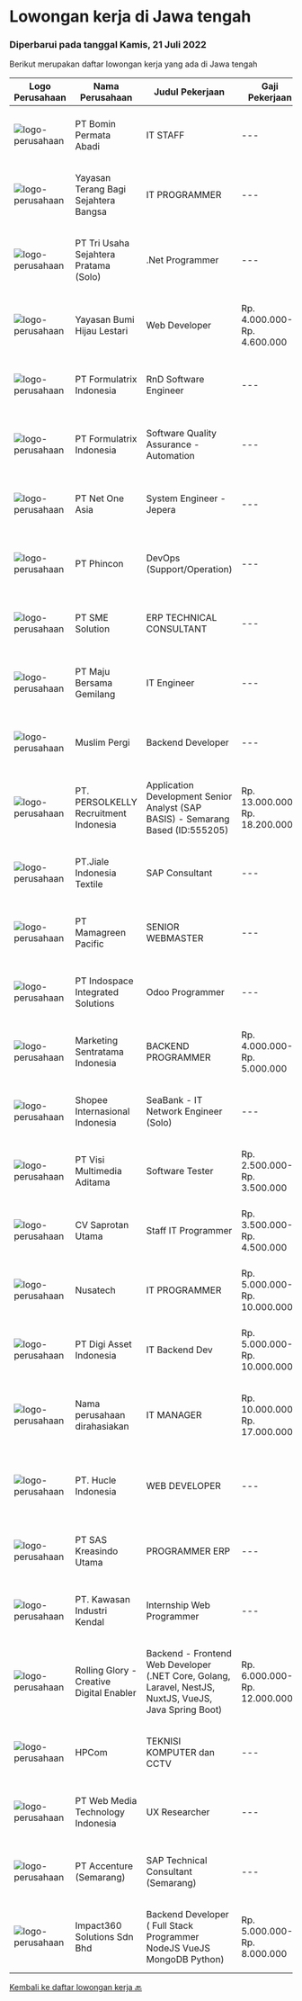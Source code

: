 
  # Lowongan kerja di Jawa tengah

  ### Diperbarui pada tanggal Kamis, 21 Juli 2022

  Berikut merupakan daftar lowongan kerja yang ada di Jawa tengah

  |Logo Perusahaan | Nama Perusahaan | Judul Pekerjaan | Gaji Pekerjaan | Lokasi | Deskripsi | Tanggal diunggah | Pranala |
  | -------------- | --------------- | --------------- | --------- | --------- | -------------- | ------- | ----------- |
  |![logo-perusahaan](https://image-service-cdn.seek.com.au/4ea650f63609f3e6a844c2b50991ba74dbe5a166/ee4dce1061f3f616224767ad58cb2fc751b8d2dc)|PT Bomin Permata Abadi|IT STAFF|---|Jepara|Memastikan komputer yang dipakai user bisa berjalan dengan baik Memastikan bahwa komputer dapat terhubung ke jaringan dan dapat digunakan dengan baik...|Rabu, 20 Juli 2022|https://www.jobstreet.co.id/id/job/it-staff-3963062?token=0~04572d95-9d49-4392-8115-2840578fa1ba&sectionRank=1&jobId=jobstreet-id-job-3963062|
|![logo-perusahaan](https://image-service-cdn.seek.com.au/ba07e49f2bb977761ae596a37b5eb8b0dcc4f3ef/ee4dce1061f3f616224767ad58cb2fc751b8d2dc)|Yayasan Terang Bagi Sejahtera Bangsa|IT PROGRAMMER|---|Semarang|Kualifikasi  Umur maksimal 35 tahun Gelar Sarjana (S1) Jurusan Teknologi Informatika, dengan minimal IPK 3.00 Pengalaman Minimal 5 Tahun Memproduksi...|Selasa, 19 Juli 2022|https://www.jobstreet.co.id/id/job/it-programmer-3942288?token=0~04572d95-9d49-4392-8115-2840578fa1ba&sectionRank=2&jobId=jobstreet-id-job-3942288|
|![logo-perusahaan](https://image-service-cdn.seek.com.au/21d665aad8dbec022b0e9993082c6cf505dbe23c/ee4dce1061f3f616224767ad58cb2fc751b8d2dc)|PT Tri Usaha Sejahtera Pratama (Solo)|.Net Programmer|---|Jawa Tengah|Kulifikasi Pekerjaan Dapat menggunakan program Net #C/vb.net, Crystal Report(Database) SQL Server, MySQL, PostgreSQL net/Visual Basic, Java Script...|Rabu, 20 Juli 2022|https://www.jobstreet.co.id/id/job/.net-programmer-3963143?token=0~04572d95-9d49-4392-8115-2840578fa1ba&sectionRank=3&jobId=jobstreet-id-job-3963143|
|![logo-perusahaan](https://image-service-cdn.seek.com.au/f6a80fac749c53e9f6544f4fef51c3ef1b5731f2/ee4dce1061f3f616224767ad58cb2fc751b8d2dc)|Yayasan Bumi Hijau Lestari|Web Developer|Rp. 4.000.000-Rp. 4.600.000|Semarang|We are an environmental-community development non-profit foundation with local Indonesian field operations and an international fund-raising market....|Selasa, 19 Juli 2022|https://www.jobstreet.co.id/id/job/web-developer-3943630?token=0~04572d95-9d49-4392-8115-2840578fa1ba&sectionRank=4&jobId=jobstreet-id-job-3943630|
|![logo-perusahaan](https://image-service-cdn.seek.com.au/3fe11e0a9e6ce117e7b36170e1750cf68c13eaba/ee4dce1061f3f616224767ad58cb2fc751b8d2dc)|PT Formulatrix Indonesia|RnD Software Engineer|---|Bandung|Responsibilities:  Design, develop, and improve robotic systems software from the ground up. Use research and development skills to create prototypes...|Rabu, 20 Juli 2022|https://www.jobstreet.co.id/id/job/rnd-software-engineer-3951024?token=0~04572d95-9d49-4392-8115-2840578fa1ba&sectionRank=5&jobId=jobstreet-id-job-3951024|
|![logo-perusahaan](https://image-service-cdn.seek.com.au/3fe11e0a9e6ce117e7b36170e1750cf68c13eaba/ee4dce1061f3f616224767ad58cb2fc751b8d2dc)|PT Formulatrix Indonesia|Software Quality Assurance - Automation|---|Salatiga|Job Description: Writing, designing, and executing automated tests by creating scripts that run testing functions automatically. Maximizing test...|Rabu, 20 Juli 2022|https://www.jobstreet.co.id/id/job/software-quality-assurance-automation-3963232?token=0~04572d95-9d49-4392-8115-2840578fa1ba&sectionRank=6&jobId=jobstreet-id-job-3963232|
|![logo-perusahaan](https://image-service-cdn.seek.com.au/ba574a4b620831063176b405cfe0e755a918479d/ee4dce1061f3f616224767ad58cb2fc751b8d2dc)|PT Net One Asia|System Engineer - Jepera|---|Jepara|Involved in planning and operational infrastructure including planning and execution to ensure the device is functioning properly.Networking (Cisco...|Rabu, 20 Juli 2022|https://www.jobstreet.co.id/id/job/system-engineer-jepera-3964017?token=0~04572d95-9d49-4392-8115-2840578fa1ba&sectionRank=7&jobId=jobstreet-id-job-3964017|
|![logo-perusahaan](https://image-service-cdn.seek.com.au/13c7c79ce8e6e7a5b3609e4e6d0ee4622834fcb3/ee4dce1061f3f616224767ad58cb2fc751b8d2dc)|PT Phincon|DevOps (Support/Operation)|---|Jakarta Selatan|Requirements : Must have experience Docker, Kubernetes, Linux Must have experience CI/CD Must have knowledge of using Grafana, Splunk, New Relic Must...|Selasa, 19 Juli 2022|https://www.jobstreet.co.id/id/job/devops-support-operation-3962128?token=0~04572d95-9d49-4392-8115-2840578fa1ba&sectionRank=8&jobId=jobstreet-id-job-3962128|
|![logo-perusahaan](https://image-service-cdn.seek.com.au/f0cc6ba1828627c44076452213cbe473e760a860/ee4dce1061f3f616224767ad58cb2fc751b8d2dc)|PT SME Solution|ERP TECHNICAL CONSULTANT|---|Surabaya|REQUIREMENT : Will be based in Semarang (SMG), or Surabaya (SBY) Bachelor Degree (S1) from reputable university majoring in: Informatics Engineering /...|Minggu, 17 Juli 2022|https://www.jobstreet.co.id/id/job/erp-technical-consultant-3950012?token=0~04572d95-9d49-4392-8115-2840578fa1ba&sectionRank=9&jobId=jobstreet-id-job-3950012|
|![logo-perusahaan](https://image-service-cdn.seek.com.au/c5cc250cdcaabdaa9c7164514026bef907d15fe8/ee4dce1061f3f616224767ad58cb2fc751b8d2dc)|PT Maju Bersama Gemilang|IT Engineer|---|Jawa Tengah|Job Description:a. Hardware Engineer Responsible for the company's internal computer room construction, management and maintenance, to ensure the...|Jumat, 15 Juli 2022|https://www.jobstreet.co.id/id/job/it-engineer-3946017?token=0~04572d95-9d49-4392-8115-2840578fa1ba&sectionRank=10&jobId=jobstreet-id-job-3946017|
|![logo-perusahaan](https://i.ibb.co/sqvTCh9/112815900-stock-vector-no-image-available-icon-flat-vector.webp)|Muslim Pergi|Backend Developer|---|Surakarta|Kualifikasi Pekerjaan Usia dibawah 30 tahun Menguasai salah satu bahasa pemograman (Ruby, PHP, Phyton) Menguasai terhadap framework Ruby On Rails...|Rabu, 20 Juli 2022|https://www.jobstreet.co.id/id/job/backend-developer-3963550?token=0~04572d95-9d49-4392-8115-2840578fa1ba&sectionRank=11&jobId=jobstreet-id-job-3963550|
|![logo-perusahaan](https://image-service-cdn.seek.com.au/a778cc2d537d275f0abc3d64068f14c4c640057e/ee4dce1061f3f616224767ad58cb2fc751b8d2dc)|PT. PERSOLKELLY Recruitment Indonesia|Application Development Senior Analyst (SAP BASIS) - Semarang Based (ID:555205)|Rp. 13.000.000-Rp. 18.200.000|Semarang|Planning, creating, keeping track of, and overseeing all development tasks Work together with the functional team and business users to implement the...|Selasa, 19 Juli 2022|https://www.jobstreet.co.id/id/job/application-development-senior-analyst-sap-basis-semarang-based-id%3A555205-3962799?token=0~04572d95-9d49-4392-8115-2840578fa1ba&sectionRank=12&jobId=jobstreet-id-job-3962799|
|![logo-perusahaan](https://image-service-cdn.seek.com.au/60bb4465d290e10326ac9562849d679ccedf795b/ee4dce1061f3f616224767ad58cb2fc751b8d2dc)|PT.Jiale Indonesia Textile|SAP Consultant|---|Jepara|Key responsibilities Ensure efficient operation in terms of availability, security and performance Perform non ‘time-critical’ application support...|Minggu, 17 Juli 2022|https://www.jobstreet.co.id/id/job/sap-consultant-3941942?token=0~04572d95-9d49-4392-8115-2840578fa1ba&sectionRank=13&jobId=jobstreet-id-job-3941942|
|![logo-perusahaan](https://image-service-cdn.seek.com.au/6afa18d8b0ebfc7ad5cab207e8fee2e384751176/ee4dce1061f3f616224767ad58cb2fc751b8d2dc)|PT Mamagreen Pacific|SENIOR WEBMASTER|---|Semarang|Mamagreen urgently needs a talented person for the position of "SENIOR WEBMASTER"We are a leading International Outdoor Design Brand, with a...|Jumat, 15 Juli 2022|https://www.jobstreet.co.id/id/job/senior-webmaster-3939517?token=0~04572d95-9d49-4392-8115-2840578fa1ba&sectionRank=14&jobId=jobstreet-id-job-3939517|
|![logo-perusahaan](https://image-service-cdn.seek.com.au/3c2f73039ca3b1361f279cdb0b48de8667835b14/ee4dce1061f3f616224767ad58cb2fc751b8d2dc)|PT Indospace Integrated Solutions|Odoo Programmer|---|Semarang|We are looking for a motivated Odoo Developer to come to join our fast-paced, fun, and rewarding agile team of professionals.If you are passionate...|Sabtu, 16 Juli 2022|https://www.jobstreet.co.id/id/job/odoo-programmer-3948282?token=0~04572d95-9d49-4392-8115-2840578fa1ba&sectionRank=15&jobId=jobstreet-id-job-3948282|
|![logo-perusahaan](https://image-service-cdn.seek.com.au/df8039bdc98917fb7712288b57655fbe0e837ec5/ee4dce1061f3f616224767ad58cb2fc751b8d2dc)|Marketing Sentratama Indonesia|BACKEND PROGRAMMER|Rp. 4.000.000-Rp. 5.000.000|Jawa Tengah|BACKEND PROGRAMMER Deskripsi Pekerjaan :  •         Mengembangkan aplikasi back end atau front end Web / Mobile.•         Melakukan troubleshoot jika...|Kamis, 14 Juli 2022|https://www.jobstreet.co.id/id/job/backend-programmer-3938318?token=0~04572d95-9d49-4392-8115-2840578fa1ba&sectionRank=16&jobId=jobstreet-id-job-3938318|
|![logo-perusahaan](https://image-service-cdn.seek.com.au/fdd388d7c0660b20f42d51ac7a110a26e88e3d6c/ee4dce1061f3f616224767ad58cb2fc751b8d2dc)|Shopee Internasional Indonesia|SeaBank - IT Network Engineer (Solo)|---|Jawa Tengah|Job Description: Analyze requirements and perform network and system solutions, planning, installation, and setup of network and system architecture....|Selasa, 12 Juli 2022|https://www.jobstreet.co.id/id/job/seabank-it-network-engineer-solo-3952635?token=0~04572d95-9d49-4392-8115-2840578fa1ba&sectionRank=17&jobId=jobstreet-id-job-3952635|
|![logo-perusahaan](https://image-service-cdn.seek.com.au/b8528c389ba1b59ec14f571684d5a518b5b2a7b1/ee4dce1061f3f616224767ad58cb2fc751b8d2dc)|PT Visi Multimedia Aditama|Software Tester|Rp. 2.500.000-Rp. 3.500.000|Jawa Tengah|Responsibilities: Use and test software to identify and eliminate bugs in applications. Performe specific tests, examines all aspects of a product...|Jumat, 15 Juli 2022|https://www.jobstreet.co.id/id/job/software-tester-3958717?token=0~04572d95-9d49-4392-8115-2840578fa1ba&sectionRank=18&jobId=jobstreet-id-job-3958717|
|![logo-perusahaan](https://image-service-cdn.seek.com.au/c3ca0db3187a2372ca533f59fd216175bc2baef2/ee4dce1061f3f616224767ad58cb2fc751b8d2dc)|CV Saprotan Utama|Staff IT Programmer|Rp. 3.500.000-Rp. 4.500.000|Semarang|Menjalankan technical support untuk user jika ada permasalahan technical system ERP Melakukan maintenance server, termasuk aplikasi, security dan data...|Rabu, 13 Juli 2022|https://www.jobstreet.co.id/id/job/staff-it-programmer-3954980?token=0~04572d95-9d49-4392-8115-2840578fa1ba&sectionRank=19&jobId=jobstreet-id-job-3954980|
|![logo-perusahaan](https://image-service-cdn.seek.com.au/92473039dc0840d8652999a117ecfdef592d012c/ee4dce1061f3f616224767ad58cb2fc751b8d2dc)|Nusatech|IT PROGRAMMER|Rp. 5.000.000-Rp. 10.000.000|Semarang|CV Nusa Tech (Nusa Technology) is a company engaged indevelopment of information technology products and solutions for the agency segmenteducation,...|Senin, 18 Juli 2022|https://www.jobstreet.co.id/id/job/it-programmer-3960686?token=0~04572d95-9d49-4392-8115-2840578fa1ba&sectionRank=20&jobId=jobstreet-id-job-3960686|
|![logo-perusahaan](https://image-service-cdn.seek.com.au/b6fcce3d6b84d3c0c695483b2af046345fd2cc94/ee4dce1061f3f616224767ad58cb2fc751b8d2dc)|PT Digi Asset Indonesia|IT Backend Dev|Rp. 5.000.000-Rp. 10.000.000|Semarang|Digiassetindo is a startup company engaged in the cryptocurrency sector. Not an investment company. We are looking for a Sales Executive to join our...|Jumat, 15 Juli 2022|https://www.jobstreet.co.id/id/job/it-backend-dev-3958737?token=0~04572d95-9d49-4392-8115-2840578fa1ba&sectionRank=21&jobId=jobstreet-id-job-3958737|
|![logo-perusahaan](https://i.ibb.co/sqvTCh9/112815900-stock-vector-no-image-available-icon-flat-vector.webp)|Nama perusahaan dirahasiakan|IT MANAGER|Rp. 10.000.000-Rp. 17.000.000|Aceh|Memiliki pengalaman leadership sebagai Manager sebelumnya.Back End Engineer1. Memiliki pengalaman dalam membangun RESTful APIs2. Menguasai bahasa...|Senin, 11 Juli 2022|https://www.jobstreet.co.id/id/job/it-manager-3951340?token=0~04572d95-9d49-4392-8115-2840578fa1ba&sectionRank=22&jobId=jobstreet-id-job-3951340|
|![logo-perusahaan](https://i.ibb.co/sqvTCh9/112815900-stock-vector-no-image-available-icon-flat-vector.webp)|PT. Hucle Indonesia|WEB DEVELOPER|---|Semarang|Kualifikasi: S1 Teknik Informatik/Teknik Komputer Berpengalaman minimal 2 tahun membuat program dengan framework Codeigniter (CI) dan Laravel Familiar...|Senin, 18 Juli 2022|https://www.jobstreet.co.id/id/job/web-developer-3960974?token=0~04572d95-9d49-4392-8115-2840578fa1ba&sectionRank=23&jobId=jobstreet-id-job-3960974|
|![logo-perusahaan](https://image-service-cdn.seek.com.au/4b44f659bd1174463d23adc92e7ef83cd2341528/ee4dce1061f3f616224767ad58cb2fc751b8d2dc)|PT SAS Kreasindo Utama|PROGRAMMER ERP|---|Tegal|Job Description: Doing Odoo system development Conduct technical analysis and develop the Odoo system to suit the company's needs Create and custom...|Jumat, 15 Juli 2022|https://www.jobstreet.co.id/id/job/programmer-erp-3939535?token=0~04572d95-9d49-4392-8115-2840578fa1ba&sectionRank=24&jobId=jobstreet-id-job-3939535|
|![logo-perusahaan](https://image-service-cdn.seek.com.au/4777cfd62677e825f561371d10c35c5b1b981348/ee4dce1061f3f616224767ad58cb2fc751b8d2dc)|PT. Kawasan Industri Kendal|Internship Web Programmer|---|Jawa Tengah|Build fully functional programs writing, clean, and testable code for ERP System using Laravel Design user interface and web layout using HTML/CSS...|Rabu, 13 Juli 2022|https://www.jobstreet.co.id/id/job/internship-web-programmer-3936330?token=0~04572d95-9d49-4392-8115-2840578fa1ba&sectionRank=25&jobId=jobstreet-id-job-3936330|
|![logo-perusahaan](https://image-service-cdn.seek.com.au/102dca1c75fb558e6532d8df396235b956dd0e8e/ee4dce1061f3f616224767ad58cb2fc751b8d2dc)|Rolling Glory - Creative Digital Enabler|Backend - Frontend Web Developer (.NET Core, Golang, Laravel, NestJS, NuxtJS, VueJS, Java Spring Boot)|Rp. 6.000.000-Rp. 12.000.000|Jakarta Raya|Rolling Glory is looking for a Backend Developer or Frontend Developer role. Rolling Glory is looking for a Web Developer role, who have experience in...|Jumat, 15 Juli 2022|https://www.jobstreet.co.id/id/job/backend-frontend-web-developer-.net-core-golang-laravel-nestjs-nuxtjs-vuejs-java-spring-boot-3939719?token=0~04572d95-9d49-4392-8115-2840578fa1ba&sectionRank=26&jobId=jobstreet-id-job-3939719|
|![logo-perusahaan](https://image-service-cdn.seek.com.au/7eb8fe2151192203c0f6b0e339fc73c4552b3776/ee4dce1061f3f616224767ad58cb2fc751b8d2dc)|HPCom|TEKNISI KOMPUTER dan CCTV|---|Surakarta|DIBUTUHKAN SEGERAKami sebuah perusahaan dagang yang bergerak dibidang IT dan CCTV di area Surakarta membuka lowongan pekerjaan untuk posisi sebagai...|Jumat, 15 Juli 2022|https://www.jobstreet.co.id/id/job/teknisi-komputer-dan-cctv-3958363?token=0~04572d95-9d49-4392-8115-2840578fa1ba&sectionRank=27&jobId=jobstreet-id-job-3958363|
|![logo-perusahaan](https://image-service-cdn.seek.com.au/fe6569d61098f35222743f282f496686f78aefd7/ee4dce1061f3f616224767ad58cb2fc751b8d2dc)|PT Web Media Technology Indonesia|UX Researcher|---|Bali|Niagahoster is a tech company based in Yogyakarta that provides web-hosting services. We are looking for a seasoned UX Researcher that is keen on...|Rabu, 13 Juli 2022|https://www.jobstreet.co.id/id/job/ux-researcher-3937123?token=0~04572d95-9d49-4392-8115-2840578fa1ba&sectionRank=28&jobId=jobstreet-id-job-3937123|
|![logo-perusahaan](https://image-service-cdn.seek.com.au/8aa7e8c3c88d5c5ab00a361acc5db1fab244b0c5/ee4dce1061f3f616224767ad58cb2fc751b8d2dc)|PT Accenture (Semarang)|SAP Technical Consultant (Semarang)|---|Semarang|Key responsibilities may include: Planning, monitoring, and managing all development tasks. Create development standards and checklists. Supervising,...|Kamis, 14 Juli 2022|https://www.jobstreet.co.id/id/job/sap-technical-consultant-semarang-3949904?token=0~04572d95-9d49-4392-8115-2840578fa1ba&sectionRank=29&jobId=jobstreet-id-job-3949904|
|![logo-perusahaan](https://image-service-cdn.seek.com.au/06b729438205195a03d4bcec08ce1ddd5d9c1576/ee4dce1061f3f616224767ad58cb2fc751b8d2dc)|Impact360 Solutions Sdn Bhd|Backend Developer ( Full Stack Programmer NodeJS VueJS MongoDB Python)|Rp. 5.000.000-Rp. 8.000.000|Jakarta Raya|Requirements: Has done a few projects around MongoDB + Express + VueJS + NodeJS (MEVN) Understands how to create NodeJS + MongoDB + JWT authentication...|Kamis, 14 Juli 2022|https://www.jobstreet.co.id/id/job/backend-developer-full-stack-programmer-nodejs-vuejs-mongodb-python-5011381/origin/my?token=0~04572d95-9d49-4392-8115-2840578fa1ba&sectionRank=30&jobId=jobstreet-my-job-5011381|


  [Kembali ke daftar lowongan kerja 🔙](../README.md#daftar-lowongan-kerja)
  